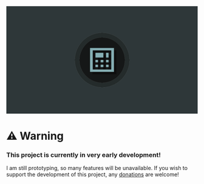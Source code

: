 <img src="assets/banner.png" />

# ⚠️ Warning
### This project is currently in very early development!
I am still prototyping, so many features will be unavailable.
If you wish to support the development of this project, any [donations](https://ko-fi.com/M4M8115JLS) are welcome!
